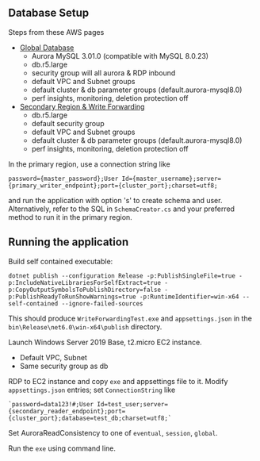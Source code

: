 ## Database Setup

Steps from these AWS pages

* [Global Database](https://docs.aws.amazon.com/AmazonRDS/latest/AuroraUserGuide/aurora-global-database-getting-started.html#aurora-global-database-creating)
   * Aurora MySQL 3.01.0 (compatible with MySQL 8.0.23)
   * db.r5.large
   * security group will all aurora & RDP inbound
   * default VPC and Subnet groups
   * default cluster & db parameter groups (default.aurora-mysql8.0)
   * perf insights, monitoring, deletion protection off
* [Secondary Region & Write Forwarding](https://docs.aws.amazon.com/AmazonRDS/latest/AuroraUserGuide/aurora-global-database-getting-started.html#aurora-global-database-attaching)
   * db.r5.large
   * default security group
   * default VPC and Subnet groups
   * default cluster & db parameter groups (default.aurora-mysql8.0)
   * perf insights, monitoring, deletion protection off

In the primary region, use a connection string like

`password={master_password};User Id={master_username};server={primary_writer_endpoint};port={cluster_port};charset=utf8;`

and run the application with option 's' to create schema and user. Alternatively, refer to the SQL in `SchemaCreator.cs` and your preferred method to run it in the primary region.

## Running the application

Build self contained executable:

```
dotnet publish --configuration Release -p:PublishSingleFile=true -p:IncludeNativeLibrariesForSelfExtract=true -p:CopyOutputSymbolsToPublishDirectory=false -p:PublishReadyToRunShowWarnings=true -p:RuntimeIdentifier=win-x64 --self-contained --ignore-failed-sources
```

This should produce `WriteForwardingTest.exe` and `appsettings.json` in the `bin\Release\net6.0\win-x64\publish` directory.


Launch Windows Server 2019 Base, t2.micro EC2 instance.

* Default VPC, Subnet
* Same security group as db

RDP to EC2 instance and copy `exe` and appsettings file to it. Modify `appsettings.json` entries; set `ConnectionString` like

```
`password=data123!#;User Id=test_user;server={secondary_reader_endpoint};port={cluster_port};database=test_db;charset=utf8;`
```

Set AuroraReadConsistency to one of `eventual`, `session`, `global`.

Run the `exe` using command line.

